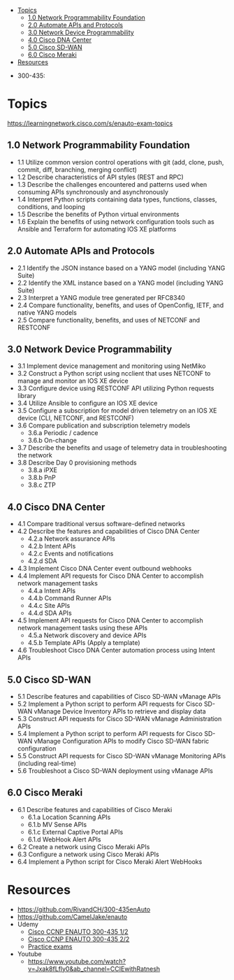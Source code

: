 - [Topics](#topics)
  - [1.0 Network Programmability Foundation](#10-network-programmability-foundation)
  - [2.0 Automate APIs and Protocols](#20-automate-apis-and-protocols)
  - [3.0 Network Device Programmability](#30-network-device-programmability)
  - [4.0 Cisco DNA Center](#40-cisco-dna-center)
  - [5.0 Cisco SD-WAN](#50-cisco-sd-wan)
  - [6.0 Cisco Meraki](#60-cisco-meraki)
- [Resources](#resources)

* 300-435: 

# Topics

https://learningnetwork.cisco.com/s/enauto-exam-topics

## 1.0 Network Programmability Foundation

* 1.1 Utilize common version control operations with git (add, clone, push, commit, diff, branching, merging conflict)
* 1.2 Describe characteristics of API styles (REST and RPC)
* 1.3 Describe the challenges encountered and patterns used when consuming APIs synchronously and asynchronously
* 1.4 Interpret Python scripts containing data types, functions, classes, conditions, and looping
* 1.5 Describe the benefits of Python virtual environments
* 1.6 Explain the benefits of using network configuration tools such as Ansible and Terraform for automating IOS XE platforms

## 2.0 Automate APIs and Protocols

* 2.1 Identify the JSON instance based on a YANG model (including YANG Suite)
* 2.2 Identify the XML instance based on a YANG model (including YANG Suite)
* 2.3 Interpret a YANG module tree generated per RFC8340
* 2.4 Compare functionality, benefits, and uses of OpenConfig, IETF, and native YANG models
* 2.5 Compare functionality, benefits, and uses of NETCONF and RESTCONF

## 3.0 Network Device Programmability

* 3.1 Implement device management and monitoring using NetMiko
* 3.2 Construct a Python script using ncclient that uses NETCONF to manage and monitor an IOS XE device
* 3.3 Configure device using RESTCONF API utilizing Python requests library
* 3.4 Utilize Ansible to configure an IOS XE device
* 3.5 Configure a subscription for model driven telemetry on an IOS XE device (CLI, NETCONF, and RESTCONF)
* 3.6 Compare publication and subscription telemetry models
  * 3.6.a Periodic / cadence
  * 3.6.b On-change
* 3.7 Describe the benefits and usage of telemetry data in troubleshooting the network
* 3.8 Describe Day 0 provisioning methods
  * 3.8.a iPXE
  * 3.8.b PnP
  * 3.8.c ZTP

## 4.0 Cisco DNA Center

* 4.1 Compare traditional versus software-defined networks
* 4.2 Describe the features and capabilities of Cisco DNA Center
  * 4.2.a Network assurance APIs
  * 4.2.b Intent APIs
  * 4.2.c Events and notifications
  * 4.2.d SDA
* 4.3 Implement Cisco DNA Center event outbound webhooks
* 4.4 Implement API requests for Cisco DNA Center to accomplish network management tasks
  * 4.4.a Intent APIs
  * 4.4.b Command Runner APIs
  * 4.4.c Site APIs
  * 4.4.d SDA APIs
* 4.5 Implement API requests for Cisco DNA Center to accomplish network management tasks using these APIs
  * 4.5.a Network discovery and device APIs
  * 4.5.b Template APIs (Apply a template)
* 4.6 Troubleshoot Cisco DNA Center automation process using Intent APIs

## 5.0 Cisco SD-WAN

* 5.1 Describe features and capabilities of Cisco SD-WAN vManage APIs
* 5.2 Implement a Python script to perform API requests for Cisco SD-WAN vManage Device Inventory APIs to retrieve and display data
* 5.3 Construct API requests for Cisco SD-WAN vManage Administration APIs
* 5.4 Implement a Python script to perform API requests for Cisco SD-WAN vManage Configuration APIs to modify Cisco SD-WAN fabric configuration
* 5.5 Construct API requests for Cisco SD-WAN vManage Monitoring APIs (including real-time)
* 5.6 Troubleshoot a Cisco SD-WAN deployment using vManage APIs

## 6.0 Cisco Meraki

* 6.1 Describe features and capabilities of Cisco Meraki
  * 6.1.a Location Scanning APIs
  * 6.1.b MV Sense APIs
  * 6.1.c External Captive Portal APIs
  * 6.1.d WebHook Alert APIs
* 6.2 Create a network using Cisco Meraki APIs
* 6.3 Configure a network using Cisco Meraki APIs
* 6.4 Implement a Python script for Cisco Meraki Alert WebHooks

# Resources

* https://github.com/RivandCH/300-435enAuto
* https://github.com/CamelJake/enauto
* Udemy
  * [Cisco CCNP ENAUTO 300-435 1/2](https://www.udemy.com/course/cisco-ccnp-enauto-300-435-12/?couponCode=LEARNNOWPLANS)
  * [Cisco CCNP ENAUTO 300-435 2/2](https://www.udemy.com/course/cisco-ccnp-enauto-300-435-22/?couponCode=LEARNNOWPLANS)
  * [Practice exams](https://www.udemy.com/course/300-425-enwlsd-300-430-enwlsi-300-435-enauto-practice-test/?couponCode=LEARNNOWPLANS)
* Youtube
  * https://www.youtube.com/watch?v=Jxak8fLfly0&ab_channel=CCIEwithRatnesh
